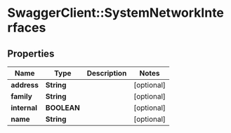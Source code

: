 # SwaggerClient::SystemNetworkInterfaces

## Properties
Name | Type | Description | Notes
------------ | ------------- | ------------- | -------------
**address** | **String** |  | [optional] 
**family** | **String** |  | [optional] 
**internal** | **BOOLEAN** |  | [optional] 
**name** | **String** |  | [optional] 


